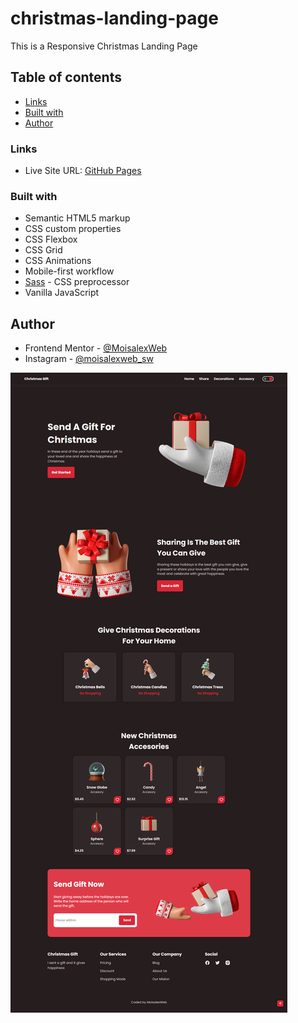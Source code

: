 # christmas-landing-page

This is a Responsive Christmas Landing Page


## Table of contents

- [Links](#links)
- [Built with](#built-with)
- [Author](#author)


### Links

- Live Site URL: [GitHub Pages](https://moisalexweb.github.io/christmas-landing-page/)

### Built with

- Semantic HTML5 markup
- CSS custom properties
- CSS Flexbox
- CSS Grid
- CSS Animations
- Mobile-first workflow
- [Sass](https://sass-lang.com/) - CSS preprocessor
- Vanilla JavaScript


## Author

- Frontend Mentor - [@MoisalexWeb](https://www.frontendmentor.io/profile/MoisalexWeb)
- Instagram - [@moisalexweb_sw](https://www.instagram.com/moisalexweb_sw/)

![preview img](/preview.png)
